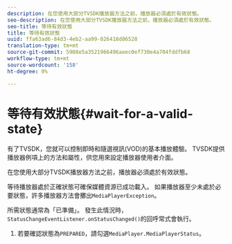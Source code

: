 ```yaml
---
description: 在您使用大部分TVSDK播放器方法之前，播放器必須處於有效狀態。
seo-description: 在您使用大部分TVSDK播放器方法之前，播放器必須處於有效狀態。
seo-title: 等待有效狀態
title: 等待有效狀態
uuid: ffa63ad6-84d3-4eb2-aa99-026418d86528
translation-type: tm+mt
source-git-commit: 5908e5a3521966496aeec0ef730e4a704fddfb68
workflow-type: tm+mt
source-wordcount: '158'
ht-degree: 0%

---
```



# 等待有效狀態{#wait-for-a-valid-state}

有了TVSDK，您就可以控制即時和隨選視訊(VOD)的基本播放體驗。 TVSDK提供播放器例項上的方法和屬性，供您用來設定播放器使用者介面。

在您使用大部分TVSDK播放器方法之前，播放器必須處於有效狀態。

等待播放器處於正確狀態可確保媒體資源已成功載入。 如果播放器至少未處於必要狀態，許多播放器方法會擲出`MediaPlayerException`。

所需狀態通常為「已準備」。 發生此情況時，`StatusChangeEventListener.onStatusChanged()`的回呼常式會執行。

1. 若要確認狀態為`PREPARED`，請勾選`MediaPlayer.MediaPlayerStatus`。
